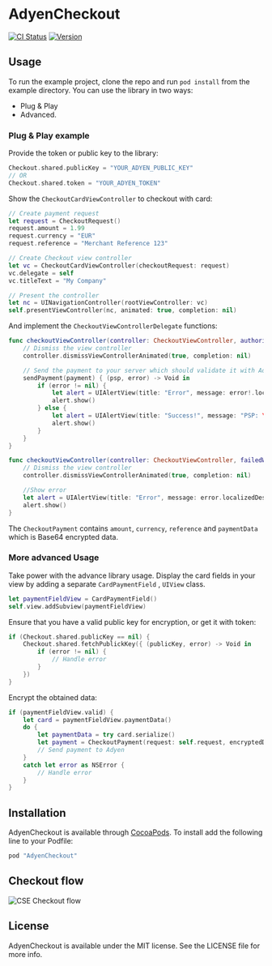 # AdyenCheckout

[![CI Status](http://img.shields.io/travis/Adyen/AdyenCheckout.svg?style=flat)](https://travis-ci.org/Adyen/AdyenCheckout)
[![Version](https://img.shields.io/cocoapods/v/AdyenCheckout.svg?style=flat)](http://cocoapods.org/pods/AdyenCheckout)

## Usage
To run the example project, clone the repo and run `pod install` from the example directory.
You can use the library in two ways:
* Plug & Play
* Advanced.

### Plug & Play example
Provide the token or public key to the library:

``` swift
Checkout.shared.publicKey = "YOUR_ADYEN_PUBLIC_KEY"
// OR
Checkout.shared.token = "YOUR_ADYEN_TOKEN"
```
Show the `CheckoutCardViewController` to checkout with card:

``` swift
// Create payment request
let request = CheckoutRequest()
request.amount = 1.99
request.currency = "EUR"
request.reference = "Merchant Reference 123"

// Create Checkout view controller
let vc = CheckoutCardViewController(checkoutRequest: request)
vc.delegate = self
vc.titleText = "My Company"

// Present the controller
let nc = UINavigationController(rootViewController: vc)
self.presentViewController(nc, animated: true, completion: nil)
```

And implement the `CheckoutViewControllerDelegate` functions:

``` swift
func checkoutViewController(controller: CheckoutViewController, authorizedPayment payment: CheckoutPayment) {
    // Dismiss the view controller
    controller.dismissViewControllerAnimated(true, completion: nil)

    // Send the payment to your server which should validate it with Adyen
    sendPayment(payment) { (psp, error) -> Void in
        if (error != nil) {
            let alert = UIAlertView(title: "Error", message: error!.localizedDescription, delegate: nil, cancelButtonTitle: "OK")
            alert.show()
        } else {
            let alert = UIAlertView(title: "Success!", message: "PSP: \(psp)", delegate: nil, cancelButtonTitle: "OK")
            alert.show()
        }
    }
}

func checkoutViewController(controller: CheckoutViewController, failedWithError error: NSError) {
    // Dismiss the view controller
    controller.dismissViewControllerAnimated(true, completion: nil)

    //Show error
    let alert = UIAlertView(title: "Error", message: error.localizedDescription, delegate: nil, cancelButtonTitle: "OK")
    alert.show()
}
```

The `CheckoutPayment` contains `amount`, `currency`, `reference` and `paymentData` which is Base64 encrypted data.


### More advanced Usage

Take power with the advance library usage. Display the card fields in your view by adding a separate `CardPaymentField` , `UIView` class.

``` swift
let paymentFieldView = CardPaymentField()
self.view.addSubview(paymentFieldView)
```

Ensure that you have a valid public key for encryption, or get it with token:

``` swift
if (Checkout.shared.publicKey == nil) {
    Checkout.shared.fetchPublickKey({ (publicKey, error) -> Void in
        if (error != nil) {
            // Handle error                    
        }
    })
}
```

Encrypt the obtained data:

``` swift
if (paymentFieldView.valid) {
    let card = paymentFieldView.paymentData()
    do {
        let paymentData = try card.serialize()
        let payment = CheckoutPayment(request: self.request, encryptedData: paymentData)
        // Send payment to Adyen
    }
    catch let error as NSError {
        // Handle error
    }
}

```

## Installation
AdyenCheckout is available through [CocoaPods](http://cocoapods.org). To install
add the following line to your Podfile:

```ruby
pod "AdyenCheckout"
```

## Checkout flow

![CSE Checkout flow](flow.png)

## License
AdyenCheckout is available under the MIT license. See the LICENSE file for more info.
